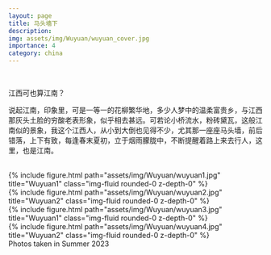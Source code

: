 ```yaml
---
layout: page
title: 马头墙下
description: 
img: assets/img/Wuyuan/wuyuan_cover.jpg
importance: 4
category: china
---
```


<br/>

江西可也算江南？

说起江南，印象里，可是一等一的花柳繁华地，多少人梦中的温柔富贵乡，与江西那灰头土脸的穷酸老表形象，似乎相去甚远。可若论小桥流水，粉砖黛瓦，这般江南似的景象，我这个江西人，从小到大倒也见得不少，尤其那一座座马头墙，前后错落，上下有致，每逢春末夏初，立于烟雨朦胧中，不断提醒着路上来去行人，这里，也是江南。


<br/>

<div class="row">
    <div class="col-md-6 mt-3">
        {% include figure.html path="assets/img/Wuyuan/wuyuan1.jpg" title="Wuyuan1" class="img-fluid rounded-0 z-depth-0" %}
    </div>
    <div class="col-md-6 mt-3">
        {% include figure.html path="assets/img/Wuyuan/wuyuan2.jpg" title="Wuyuan2" class="img-fluid rounded-0 z-depth-0" %}
    </div>
</div>

<div class="row">
    <div class="col-md-6 mt-3">
        {% include figure.html path="assets/img/Wuyuan/wuyuan3.jpg" title="Wuyuan1" class="img-fluid rounded-0 z-depth-0" %}
    </div>
    <div class="col-md-6 mt-3">
        {% include figure.html path="assets/img/Wuyuan/wuyuan4.jpg" title="Wuyuan2" class="img-fluid rounded-0 z-depth-0" %}
    </div>
</div>



<div class="caption">
    Photos taken in Summer 2023
</div>

